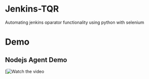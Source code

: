 # Jenkins-TQR
Automating jenkins oparator functionality using python with selenium

# Demo
## Nodejs Agent Demo
[![Watch the video](https://youtu.be/t64SESjGBpo)
